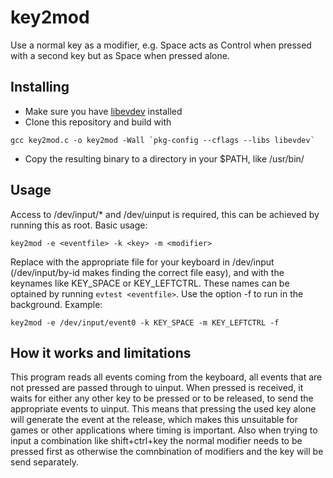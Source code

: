 # key2mod
Use a normal key as a modifier, e.g. Space acts as Control when pressed with a second key but as Space when pressed alone.

## Installing
- Make sure you have [libevdev](https://www.freedesktop.org/software/libevdev/doc/latest/index.html) installed 
- Clone this repository and build with
```
gcc key2mod.c -o key2mod -Wall `pkg-config --cflags --libs libevdev`
```
- Copy the resulting binary to a directory in your $PATH, like /usr/bin/

## Usage
Access to /dev/input/* and /dev/uinput is required, this can be achieved by running this as root. Basic usage:
```
key2mod -e <eventfile> -k <key> -m <modifier>
```
Replace <eventfile> with the appropriate file for your keyboard in /dev/input (/dev/input/by-id makes finding the correct file easy), <key> and <modifier> with the keynames like KEY_SPACE or KEY_LEFTCTRL. These names can be optained by running `evtest <eventfile>`.
Use the option -f to run in the background. Example:
```
key2mod -e /dev/input/event0 -k KEY_SPACE -m KEY_LEFTCTRL -f
```

## How it works and limitations
This program reads all events coming from the keyboard, all events that are not <key> pressed are passed through to uinput. When <key> pressed is received, it waits for either any other key to be pressed or <key> to be released, to send the appropriate events to uinput. This means that pressing the used key alone will generate the event at the release, which makes this unsuitable for games or other applications where timing is important. Also when trying to input a combination like shift+ctrl+key the normal modifier needs to be pressed first as otherwise the comnbination of modifiers and the key will be send separately.
